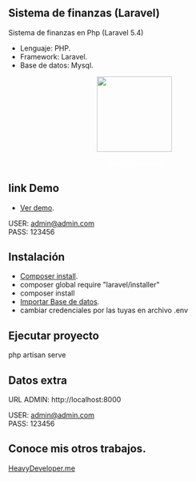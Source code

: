## Sistema de finanzas (Laravel)

Sistema de finanzas en Php (Laravel 5.4)

- Lenguaje: PHP.
- Framework: Laravel.
- Base de datos: Mysql.

<p align="center"><a href="https://www.heavydeveloper.me/heavydevelopersignos.png" target="_blank">
<img width="150" src="https://www.heavydeveloper.me/logo.png">
</a>
</p>
<p align="center">
<a style="color: #fff!important" href="https://www.heavydeveloper.me" target="_blank">
HeavyDeveloper
</a>
</p>



## link Demo

- [Ver demo](https://finanzas.heavydeveloper.me/).

USER: admin@admin.com  
PASS: 123456

## Instalación 

- [Composer install](https://getcomposer.org/).
- composer global require "laravel/installer"
- composer install
- [Importar Base de datos](https://github.com/yond1994/finanzas/blob/master/db.sql).
- cambiar credenciales por las tuyas en archivo .env 

## Ejecutar proyecto 

 php artisan serve

## Datos extra


URL ADMIN:  http://localhost:8000

USER: admin@admin.com  
PASS: 123456

## Conoce mis otros trabajos.

[HeavyDeveloper.me](https://heavydeveloper.me/)

